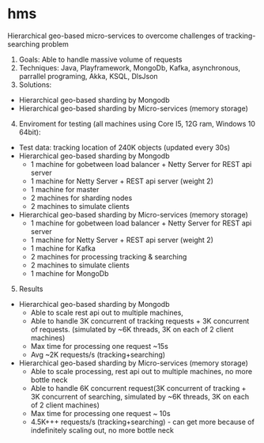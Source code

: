 # hms
Hierarchical geo-based micro-services to overcome challenges of tracking-searching problem
1. Goals: Able to handle massive volume of requests
2. Techniques: Java, Playframework, MongoDb, Kafka, asynchronous, parrallel programing, Akka, KSQL, DlsJson
3. Solutions: 
  * Hierarchical geo-based sharding by Mongodb
  * Hierarchical geo-based sharding by Micro-services (memory storage)
4. Enviroment for testing (all machines using Core I5, 12G ram, Windows 10 64bit):
 * Test data: tracking location of 240K objects (updated every 30s)
 * Hierarchical geo-based sharding by Mongodb
     * 1 machine for gobetween load balancer + Netty Server for REST api server
     * 1 machine for Netty Server + REST api server (weight 2)
     * 1 machine for master
     * 2 machines for sharding nodes
     * 2 machines to simulate clients
 * Hierarchical geo-based sharding by Micro-services (memory storage)
     * 1 machine for gobetween load balancer + Netty Server for REST api server
     * 1 machine for Netty Server + REST api server (weight 2)
     * 1 machine for Kafka 
     * 2 machines for processing tracking & searching
     * 2 machines to simulate clients
     * 1 machine for MongoDb     
5. Results 
 * Hierarchical geo-based sharding by Mongodb
     * Able to scale rest api out to multiple machines, 
     * Able to handle 3K concurrent of tracking requests + 3K concurrent of 
     requests. 
      (simulated by ~6K threads, 3K on each of 2 client machines)
     * Max time for processing one request ~15s
     * Avg ~2K requests/s (tracking+searching) 
 * Hierarchical geo-based sharding by Micro-services (memory storage)
     * Able to scale processing, rest api out to multiple machines, no more bottle neck
     * Able to handle 6K concurrent request(3K concurrent of tracking + 3K concurrent of searching, simulated by ~6K threads, 3K on each of 2 client machines)
     * Max time for processing one request ~ 10s
     * 4.5K+++ requests/s (tracking+searching) - can get more because of indefinitely scaling out, no more bottle neck
